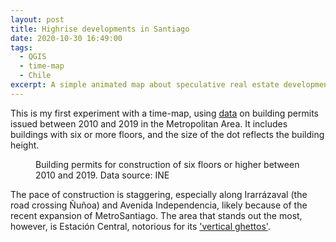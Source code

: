 ```yaml
---
layout: post
title: Highrise developments in Santiago
date: 2020-10-30 16:49:00
tags:
  - QGIS
  - time-map
  - Chile
excerpt: A simple animated map about speculative real estate development in the centre of Santiago de Chile.
---
```


This is my first experiment with a time-map, using [data](https://geoine-ine-chile.opendata.arcgis.com/datasets/f034dd83d9de4526939fed750aa58e5f) on building permits issued between 2010 and 2019 in the Metropolitan Area. It includes buildings with six or more floors, and the size of the dot reflects the building height. 

<figure class="align-center">
  <img src="{{ '/img/PE_time_series.gif' | absolute_url }}" alt="">
  <figcaption>
	 Building permits for construction of six floors or higher between 2010 and 2019. Data source: INE
	</figcaption>
</figure> 

The pace of construction is staggering, especially along Irarrázaval (the road crossing Ñuñoa) and Avenida Independencia, likely because of the recent expansion of MetroSantiago.
The area that stands out the most, however, is Estación Central, notorious for its ['vertical ghettos'](https://www.eldinamo.cl/blog/aqui-se-dice-porque-se-construyen-los-guetos-verticales-en-estacion-central/).
